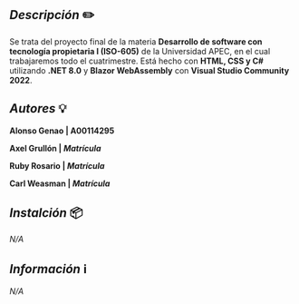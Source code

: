 ## _Descripción_ ✏️
Se trata del proyecto final de la materia **Desarrollo de software con tecnología propietaria I (ISO-605)** de la Universidad APEC, en el cual trabajaremos todo el cuatrimestre. Está hecho con **HTML, CSS y C#** utilizando **.NET 8.0** y **Blazor WebAssembly** con **Visual Studio Community 2022**.

## _Autores_ 💡
**Alonso Genao | A00114295**

**Axel Grullón | _Matrícula_**

**Ruby Rosario | _Matrícula_**

**Carl Weasman | _Matrícula_**

## _Instalción_ 📦
_N/A_

## _Información_ ℹ️
_N/A_
